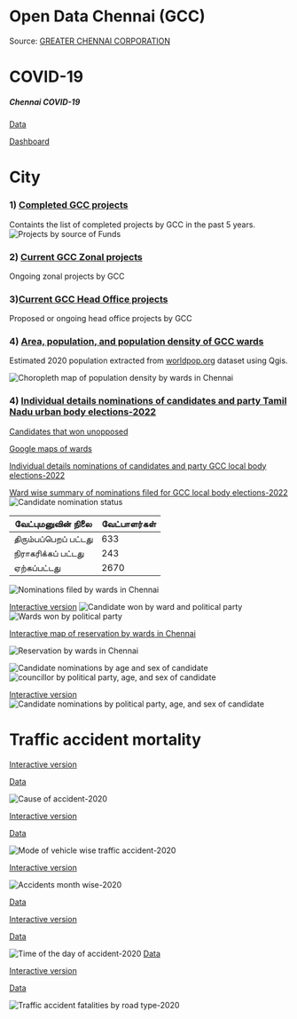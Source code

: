 # Open Data Chennai (GCC)

Source: [GREATER CHENNAI CORPORATION](https://chennaicorporation.gov.in/gcc/)

# COVID-19

##### Chennai COVID-19 
   [Data](https://github.com/elseasama/covid19chennai)
     
   [Dashboard](http://dash.cov19.in/goto/mbkCzVB7k)

# City
### 1) [Completed GCC projects](https://raw.githubusercontent.com/elseasama/OpenDataChennai/main/GCCProjectsCompleted.csv)
   Containts the list of completed projects by GCC in the past 5 years.
   ![Projects by source of Funds](https://raw.githubusercontent.com/elseasama/OpenDataChennai/main/img/projectsSourceOfFunds.jpg)
   
### 2) [Current GCC Zonal projects](https://github.com/elseasama/OpenDataChennai/blob/main/GCCProjectsCurrentZonal.csv)
  Ongoing zonal projects by GCC
### 3)[Current GCC Head Office projects](https://github.com/elseasama/OpenDataChennai/blob/main/GCCProjectsCurrentHeadOffice.csv)
  Proposed or ongoing head office projects by GCC
### 4) [Area, population, and population density of GCC wards](https://github.com/elseasama/OpenDataChennai/blob/main/WardAreaPopulation.csv)
  Estimated 2020 population extracted from [worldpop.org](https://www.worldpop.org/geodata/summary?id=6527) dataset using Qgis.


![Choropleth map of population density by wards in Chennai](https://raw.githubusercontent.com/elseasama/OpenDataChennai/dccb1134351ffcb94e14b93772cb4177e6a908d0/img/chnPopDenWard.svg)

### 4) [Individual details nominations of candidates and party Tamil Nadu urban body elections-2022](https://github.com/elseasama/OpenDataChennai/blob/main/tnUrbanBodyElectionCandidates.csv) 
   [Candidates that won unopposed](https://datawrapper.dwcdn.net/9sJcW/1/)
   
   [Google maps of wards](https://www.google.com/maps/d/u/1/edit?mid=1zDSJzA7t_C3mbMErfzT4Ag6L7jO1mpek&usp=sharing)
   
   [Individual details nominations of candidates and party GCC local body elections-2022](https://github.com/elseasama/OpenDataChennai/blob/main/wardCouncillorNominations.csv) 
   
   [Ward wise summary of nominations filed for GCC local body elections-2022](https://github.com/elseasama/OpenDataChennai/blob/main/2022NominationsUrbanBody.csv)
![Candidate nomination status](https://raw.githubusercontent.com/elseasama/OpenDataChennai/main/img/nominationStatus.png)

|வேட்புமனுவின் நிலை|வேட்பாளர்கள்|
|---|---|
| திரும்பப்பெறப் பட்டது |633|
| நிராகரிக்கப் பட்டது |243|
|ஏற்கப்பட்டது|2670|


![Nominations filed by wards in Chennai](https://raw.githubusercontent.com/elseasama/OpenDataChennai/9216c74f662e3e2fff7b013465953faba52dae73/img/2022nominationsByWardupdated.svg)


[Interactive version](https://elseasama.github.io/dataviz/chn2022.html)
![Candidate won by ward and political party](https://github.com/elseasama/OpenDataChennai/blob/main/img/chnresult2022.png)
![Wards won by political party](https://github.com/elseasama/OpenDataChennai/blob/main/img/chnpartyresult2022.png)

[Interactive map of reservation by wards in Chennai](https://elseasama.github.io/dataviz/reservation/index.html)

![Reservation by wards in Chennai](https://github.com/elseasama/OpenDataChennai/blob/main/img/chennaiwardreservation.svg)

![Candidate nominations by age and sex of candidate](https://raw.githubusercontent.com/elseasama/OpenDataChennai/main/img/chndistbyagesex.png)
![councillor by political party, age, and sex of candidate](https://github.com/elseasama/OpenDataChennai/blob/main/img/chncoundistagesex.png)

[Interactive version](https://elseasama.github.io/dataviz/chn/chnageparty.html)
![Candidate nominations by political party, age, and sex of candidate](https://raw.githubusercontent.com/elseasama/OpenDataChennai/main/img/nominationPartyAgeSex.png)


# Traffic accident mortality
[Interactive version](https://elseasama.github.io/dataviz/chn/mortality/accidentscause2020.html)

[Data](https://github.com/elseasama/OpenDataChennai/blob/main/roadaccidentmodeofcause2020.csv)

![Cause of accident-2020](https://raw.githubusercontent.com/elseasama/dataviz/main/chn/mortality/img/cause.png)


[Interactive version](https://elseasama.github.io/dataviz/chn/mortality/accidentsmodeoftransport2020.html)

[Data](https://github.com/elseasama/OpenDataChennai/blob/main/roadaccidentmodeoftransport2020.csv)

![Mode of vehicle wise traffic accident-2020](https://raw.githubusercontent.com/elseasama/dataviz/main/chn/mortality/img/modeoftrans.png)

[Interactive version](https://elseasama.github.io/dataviz/chn/mortality/accidentsmonth2020.html)

![Accidents month wise-2020](https://raw.githubusercontent.com/elseasama/dataviz/main/chn/mortality/img/monthofyear.png)

[Data](https://github.com/elseasama/OpenDataChennai/blob/main/roadaccidentmonth2020.csv)

[Interactive version](https://elseasama.github.io/dataviz/chn/mortality/accidentstime.html)

[Data](https://github.com/elseasama/OpenDataChennai/blob/main/roadaccidentstyperoad2020.csv)

![Time of the day of accident-2020](https://raw.githubusercontent.com/elseasama/dataviz/main/chn/mortality/img/timeofday.png)
[Data](https://github.com/elseasama/OpenDataChennai/blob/main/roadaccidenttime2020.csv)


[Interactive version](https://elseasama.github.io/dataviz/chn/mortality/roadaccidentsroadtype2020.html)

[Data](https://github.com/elseasama/OpenDataChennai/blob/main/roadaccidentstyperoad2020.csv)

![Traffic accident fatalities by road type-2020](https://raw.githubusercontent.com/elseasama/dataviz/main/chn/mortality/img/roadtype.png)




